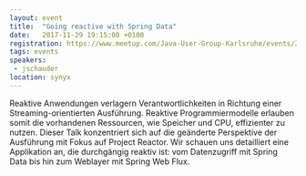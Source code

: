 ```yaml
---
layout: event
title:  "Going reactive with Spring Data"
date:   2017-11-29 19:15:00 +0100
registration: https://www.meetup.com/Java-User-Group-Karlsruhe/events/244567512
tags: events
speakers:
 - jschauder
location: synyx
---
```


Reaktive Anwendungen verlagern Verantwortlichkeiten in Richtung einer Streaming-orientierten Ausführung. Reaktive Programmiermodelle erlauben somit die vorhandenen Ressourcen, wie Speicher und CPU, effizienter zu nutzen. Dieser Talk konzentriert sich auf die geänderte Perspektive der Ausführung mit Fokus auf Project Reactor. Wir schauen uns detailliert eine Applikation an, die durchgängig reaktiv ist: vom Datenzugriff mit Spring Data bis hin zum Weblayer mit Spring Web Flux.